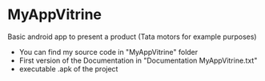 # MyAppVitrine
Basic android app to present a product (Tata motors for example purposes)
* You can find my source code in "MyAppVitrine" folder
* First version of the Documentation in "Documentation MyAppVitrine.txt"
* executable .apk of the project
